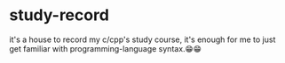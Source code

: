 # study-record
it's a house to record my c/cpp's study course, it's enough for me to just get familiar with programming-language syntax.😁😁
